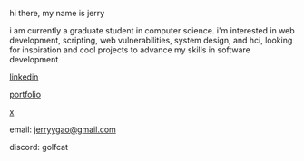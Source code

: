 hi there, my name is jerry

i am currently a graduate student in computer science. i'm interested in web development, scripting, web vulnerabilities, system design, and hci, looking for inspiration and cool projects to advance my skills in software development

[linkedin](https://www.linkedin.com/in/jerryyga0/)

[portfolio](https://gjerry.com/)

[x](https://x.com/bourdainish)

email: jerryygao@gmail.com

discord: golfcat


<!---
jjxrry/jjxrry is a ✨ special ✨ repository because its `README.md` (this file) appears on your GitHub profile.
You can click the Preview link to take a look at your changes.
--->
